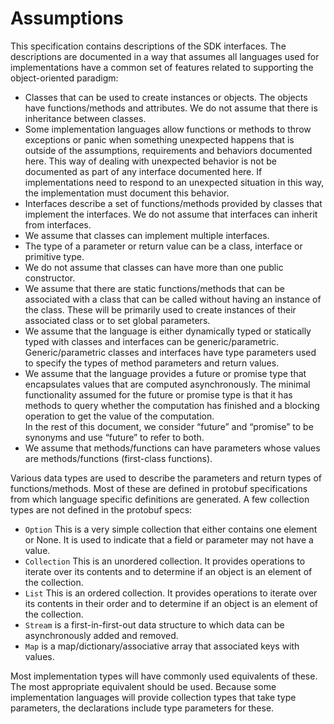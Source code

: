 # Assumptions

This specification contains descriptions of the SDK interfaces. The descriptions are documented in a way that assumes
all languages used for implementations have a common set of features related to supporting the object-oriented paradigm:

* Classes that can be used to create instances or objects. The objects have functions/methods and attributes. We do not
  assume that there is inheritance between classes.
* Some implementation languages allow functions or methods to throw exceptions or panic when something unexpected
  happens that is outside of the assumptions, requirements and behaviors documented here. This way of dealing with
  unexpected behavior is not be documented as part of any interface documented here. If implementations need to respond
  to an unexpected situation in this way, the implementation must document this behavior.
* Interfaces describe a set of functions/methods provided by classes that implement the interfaces. We do not assume
  that interfaces can inherit from interfaces.
* We assume that classes can implement multiple interfaces.
* The type of a parameter or return value can be a class, interface or primitive type.
* We do not assume that classes can have more than one public constructor.
* We assume that there are static functions/methods that can be associated with a class that can be called without
  having an instance of the class. These will be primarily used to create instances of their associated class or to set
  global parameters.
* We assume that the language is either dynamically typed or statically typed with classes and interfaces can be
  generic/parametric. Generic/parametric classes and interfaces have type parameters used to specify the types of method
  parameters and return values.
* We assume that the language provides a future or promise type that encapsulates values that are computed
  asynchronously. The minimal functionality assumed for the future or promise type is that it has methods to query
  whether the computation has finished and a blocking operation to get the value of the computation.  
  In the rest of this document, we consider “future” and “promise” to be synonyms and use “future” to refer to both.
* We assume that methods/functions can have parameters whose values are methods/functions (first-class functions).

Various data types are used to describe the parameters and return types of functions/methods. Most of these are defined
in protobuf specifications from which language specific definitions are generated. A few collection types are not
defined in the protobuf specs:

* `Option`
  This is a very simple collection that either contains one element or None. It is used to indicate that a field or
  parameter may not have a value.
* `Collection`
  This is an unordered collection. It provides operations to iterate over its contents and to determine if an object
  is an element of the collection.
* `List`
  This is an ordered collection. It provides operations to iterate over its contents in their order and to determine if
  an object is an element of the collection.
* `Stream`
  is a first-in-first-out data structure to which data can be asynchronously added and removed.
* `Map`
  is a map/dictionary/associative array that associated keys with values.

Most implementation types will have commonly used equivalents of these. The most appropriate equivalent should be used.
Because some implementation languages will provide collection types that take type parameters, the declarations include
type parameters for these.